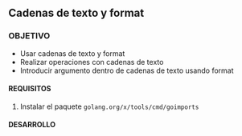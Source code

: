 
## Cadenas de texto y format 

### OBJETIVO

- Usar cadenas de texto y format
- Realizar operaciones con cadenas de texto 
- Introducir argumento dentro de cadenas de texto usando format 

#### REQUISITOS
 
1. Instalar el paquete `golang.org/x/tools/cmd/goimports`

#### DESARROLLO

